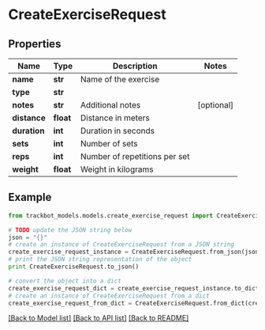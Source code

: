# CreateExerciseRequest


## Properties
Name | Type | Description | Notes
------------ | ------------- | ------------- | -------------
**name** | **str** | Name of the exercise | 
**type** | **str** |  | 
**notes** | **str** | Additional notes | [optional] 
**distance** | **float** | Distance in meters | 
**duration** | **int** | Duration in seconds | 
**sets** | **int** | Number of sets | 
**reps** | **int** | Number of repetitions per set | 
**weight** | **float** | Weight in kilograms | 

## Example

```python
from trackbot_models.models.create_exercise_request import CreateExerciseRequest

# TODO update the JSON string below
json = "{}"
# create an instance of CreateExerciseRequest from a JSON string
create_exercise_request_instance = CreateExerciseRequest.from_json(json)
# print the JSON string representation of the object
print CreateExerciseRequest.to_json()

# convert the object into a dict
create_exercise_request_dict = create_exercise_request_instance.to_dict()
# create an instance of CreateExerciseRequest from a dict
create_exercise_request_from_dict = CreateExerciseRequest.from_dict(create_exercise_request_dict)
```
[[Back to Model list]](../README.md#documentation-for-models) [[Back to API list]](../README.md#documentation-for-api-endpoints) [[Back to README]](../README.md)


